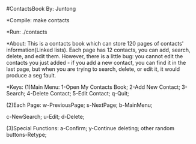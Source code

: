 #ContactsBook By: Juntong

*Compile:
make contacts

*Run:
./contacts

*About:
This is a contacts book which can store 120 pages of contacts' information(Linked lists). Each page has 12 contacts, you can add, search, delete, and edit them. However, there is a little bug: you cannot edit the contacts you just added - if you add a new contact, you can find it in the last page, but when you are trying to search, delete, or edit it, it would produce a seg fault.

*Keys:
(1)Main Menu:
1-Open My Contacts Book;
2-Add New Contact;
3-Search;
4-Delete Contact;
5-Edit Contact;
q-Quit;

(2)Each Page:
w-PreviousPage; 
s-NextPage; 
b-MainMenu;

c-NewSearch; 
u-Edit; 
d-Delete;

(3)Special Functions:
a-Confirm;
y-Continue deleting;
other random buttons-Retype;
